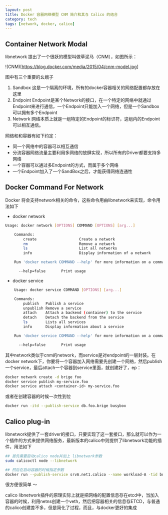 ```yaml
---
layout: post
title: Docker 容器网络模型 CNM 简介和其与 Calico 的结合
category: tech
tags: [network, docker, calico]
---
```


## Container Network Modal

libnetwork 提出了一个很妖的模型叫做草泥马（CNM），如图所示：

!(CNM)[https://blog.docker.com/media/2015/04/cnm-model.jpg]

图中有三个重要的幺蛾子

1. Sandbox
  这是一个隔离的环境，所有的docker容器相关的网络配置都存放在这里
2. Endpoint
  Endpoint是某个Network的接口，在一个特定的网络中就通过Endpoint来进行通信，一个Endpoint只能加入一个网络，但是一个Sandbox可以拥有多个Endpoint
3. Network
  网络本质上就是一组特定的Endpoint的标识符，这组内的Endpoint可以相互通信。

网络和和容器有如下约定：
* 同一个网络中的容器可以相互通信
* 分流容器网络流量主要利用多网络的放肆实现，所以所有的Driver都要支持多网络
* 一个容器可以通过多Endpoint的方式，而属于多个网络
* 一个Endpoint加入了一个SandBox之后，才能获得网络连通性

## Docker Command For Network

Docker 将会支持network相关的命令，这些命令用由libnetwork来实现，命令用法如下

* docker network

```bash
Usage: docker network [OPTIONS] COMMAND [OPTIONS] [arg...]

    Commands:
        create                   Create a network
        rm                       Remove a network
        ls                       List all networks
        info                     Display information of a network

    Run 'docker network COMMAND --help' for more information on a command.

      --help=false       Print usage
```

* docker service

```bash
    Usage: docker service COMMAND [OPTIONS] [arg...]

    Commands:
        publish   Publish a service
        unpublish Remove a service
        attach    Attach a backend (container) to the service
        detach    Detach the backend from the service
        ls        Lists all services
        info      Display information about a service

    Run 'docker service COMMAND --help' for more information on a command.

      --help=false       Print usage
```

其中network类似于cnm的network，而service是对endpoint的一层封装。在docker network下，你要将一个容器加入网络需要先创建一个网络，然后publish一个service，最后attach一个容器到service里面，就创建好了，ep：

```bash
docker network create -d brige foo
docker service publish my-service.foo
docker service attach <container-id> my-service.foo
```

或者在创建容器的时候一次性到位

 ```bash
 docker run -itd --publish-service db.foo.brige busybox
 ```

## Calico plug-in
libnetwork提供了一套driver的接口，只要实现了这一套接口，那么就可以作为一个插件的方式来提供网络服务，最新版本的calico中则提供了libnetwork功能的插件，用法如下

```bash
## 首先需要启动calico node并加上 libnetwork参数
sudo calicoctl node --libnetwork

## 然后在启动容器的时候指定参数
docker run --publish-service srvA.net1.calico --name workload-A -tid busybox
```

很方便很简单 ～

calico libnetwork插件的原理实际上就是把网络的配置信息存在etcd中，当加入容器的时候，利用netns创建一个veth，然后把容器相关的信息存ETCD，与普通的calico创建差不多，但是简化了过程，而且，与docker更好的集成
